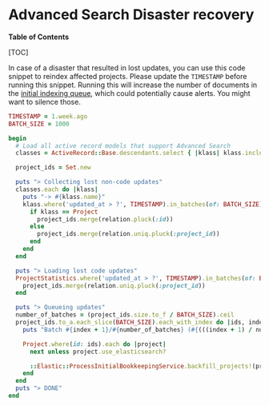 # Advanced Search Disaster recovery

**Table of Contents**

[TOC]

In case of a disaster that resulted in lost updates, you can use this code snippet to reindex affected projects. Please
update the `TIMESTAMP` before running this snippet. Running this will increase the number of documents in the
[initial indexing queue](https://dashboards.gitlab.net/d/sidekiq-main/sidekiq-overview?from=now-12h&orgId=1&to=now&viewPanel=315),
which could potentially cause alerts. You might want to silence those.

```ruby
TIMESTAMP = 1.week.ago
BATCH_SIZE = 1000

begin
  # Load all active record models that support Advanced Search
  classes = ActiveRecord::Base.descendants.select { |klass| klass.include?(Elastic::ApplicationVersionedSearch) && !klass.include?(Elastic::SnippetsSearch) }

  project_ids = Set.new

  puts "> Collecting lost non-code updates"
  classes.each do |klass|
    puts "-> #{klass.name}"
    klass.where('updated_at > ?', TIMESTAMP).in_batches(of: BATCH_SIZE) do |relation|
      if klass == Project
        project_ids.merge(relation.pluck(:id))
      else
        project_ids.merge(relation.uniq.pluck(:project_id))
      end
    end
  end

  puts "> Loading lost code updates"
  ProjectStatistics.where('updated_at > ?', TIMESTAMP).in_batches(of: BATCH_SIZE) do |relation|
    project_ids.merge(relation.uniq.pluck(:project_id))
  end

  puts "> Queueing updates"
  number_of_batches = (project_ids.size.to_f / BATCH_SIZE).ceil
  project_ids.to_a.each_slice(BATCH_SIZE).each_with_index do |ids, index|
    puts "Batch #{index + 1}/#{number_of_batches} (#{(((index + 1) / number_of_batches.to_f) * 100).round(2)}%)"

    Project.where(id: ids).each do |project|
      next unless project.use_elasticsearch?

      ::Elastic::ProcessInitialBookkeepingService.backfill_projects!(project)
    end
  end
  puts "> DONE"
end
```
